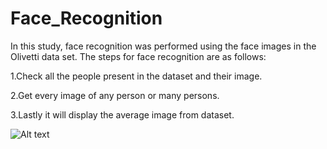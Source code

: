 # Face_Recognition
In this study, face recognition was performed using the face images in the Olivetti data set. The steps for face recognition are as follows:

1.Check all the people present in the dataset and their image.

2.Get every image of any person or many persons.

3.Lastly it will display the average image from dataset.

![Alt text](https://postimg.cc/f35dKz5D)

